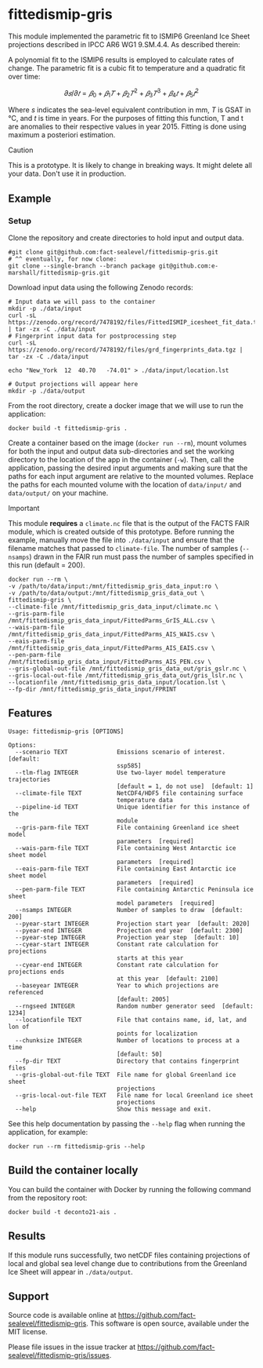 # fittedismip-gris

This module implemented the parametric fit to ISMIP6 Greenland Ice Sheet projections described in IPCC AR6 WG1 9.SM.4.4. As described therein:

A polynomial fit to the ISMIP6 results is employed to calculate rates of change. The parametric fit is a cubic fit to temperature and a quadratic fit over time:

$$ 𝜕𝑠/𝜕𝑡 =𝛽_0 +𝛽_1𝑇+𝛽_2𝑇^2+𝛽_3𝑇^3+𝛽_4𝑡+𝛽_5𝑡^2 $$

Where $s$ indicates the sea-level equivalent contribution in mm, $T$ is GSAT in °C, and $t$ is time in years. For the purposes of fitting this function, T and t are anomalies to their respective values in year 2015. Fitting is done using maximum a posteriori estimation.

>[!CAUTION]
> This is a prototype. It is likely to change in breaking ways. It might delete all your data. Don't use it in production.

## Example

### Setup

Clone the repository and create directories to hold input and output data. 

```shell
#git clone git@github.com:fact-sealevel/fittedismip-gris.git
# ^^ eventually, for now clone:
git clone --single-branch --branch package git@github.com:e-marshall/fittedismip-gris.git
```

Download input data using the following Zenodo records:

```shell
# Input data we will pass to the container
mkdir -p ./data/input
curl -sL https://zenodo.org/record/7478192/files/FittedISMIP_icesheet_fit_data.tgz | tar -zx -C ./data/input
# Fingerprint input data for postprocessing step
curl -sL https://zenodo.org/record/7478192/files/grd_fingerprints_data.tgz | tar -zx -C ./data/input

echo "New_York	12	40.70	-74.01" > ./data/input/location.lst

# Output projections will appear here
mkdir -p ./data/output
```

From the root directory, create a docker image that we will use to run the application:
```shell
docker build -t fittedismip-gris .
```

Create a container based on the image (`docker run --rm`), mount volumes for both the input and output data sub-directories and set the working directory to the location of the app in the container (`-w`). Then, call the application, passing the desired input arguments and making sure that the paths for each input argument are relative to the mounted volumes. Replace the paths for each mounted volume with the location of `data/input/` and `data/output/` on your machine.

>[!IMPORTANT]
> This module **requires** a `climate.nc` file that is the output of the FACTS FAIR module, which is created outside of this prototype. Before running the example, manually move the file into `./data/input` and ensure that the filename matches that passed to `climate-file`. The number of samples (`--nsamps`) drawn in the FAIR run must pass the number of samples specified in this run (default = 200). 


```shell
docker run --rm \
-v /path/to/data/input:/mnt/fittedismip_gris_data_input:ro \
-v /path/to/data/output:/mnt/fittedismip_gris_data_out \
fittedismip-gris \
--climate-file /mnt/fittedismip_gris_data_input/climate.nc \
--gris-parm-file /mnt/fittedismip_gris_data_input/FittedParms_GrIS_ALL.csv \
--wais-parm-file /mnt/fittedismip_gris_data_input/FittedParms_AIS_WAIS.csv \
--eais-parm-file /mnt/fittedismip_gris_data_input/FittedParms_AIS_EAIS.csv \
--pen-parm-file /mnt/fittedismip_gris_data_input/FittedParms_AIS_PEN.csv \
--gris-global-out-file /mnt/fittedismip_gris_data_out/gris_gslr.nc \
--gris-local-out-file /mnt/fittedismip_gris_data_out/gris_lslr.nc \
--locationfile /mnt/fittedismip_gris_data_input/location.lst \
--fp-dir /mnt/fittedismip_gris_data_input/FPRINT
```

## Features

```shell
Usage: fittedismip-gris [OPTIONS]

Options:
  --scenario TEXT              Emissions scenario of interest.  [default:
                               ssp585]
  --tlm-flag INTEGER           Use two-layer model temperature trajectories
                               [default = 1, do not use]  [default: 1]
  --climate-file TEXT          NetCDF4/HDF5 file containing surface
                               temperature data
  --pipeline-id TEXT           Unique identifier for this instance of the
                               module
  --gris-parm-file TEXT        File containing Greenland ice sheet model
                               parameters  [required]
  --wais-parm-file TEXT        File containing West Antarctic ice sheet model
                               parameters  [required]
  --eais-parm-file TEXT        File containing East Antarctic ice sheet model
                               parameters  [required]
  --pen-parm-file TEXT         File containing Antarctic Peninsula ice sheet
                               model parameters  [required]
  --nsamps INTEGER             Number of samples to draw  [default: 200]
  --pyear-start INTEGER        Projection start year  [default: 2020]
  --pyear-end INTEGER          Projection end year  [default: 2300]
  --pyear-step INTEGER         Projection year step  [default: 10]
  --cyear-start INTEGER        Constant rate calculation for projections
                               starts at this year
  --cyear-end INTEGER          Constant rate calculation for projections ends
                               at this year  [default: 2100]
  --baseyear INTEGER           Year to which projections are referenced
                               [default: 2005]
  --rngseed INTEGER            Random number generator seed  [default: 1234]
  --locationfile TEXT          File that contains name, id, lat, and lon of
                               points for localization
  --chunksize INTEGER          Number of locations to process at a time
                               [default: 50]
  --fp-dir TEXT                Directory that contains fingerprint files
  --gris-global-out-file TEXT  File name for global Greenland ice sheet
                               projections
  --gris-local-out-file TEXT   File name for local Greenland ice sheet
                               projections
  --help                       Show this message and exit.
```

See this help documentation by passing the `--help` flag when running the application, for example:

```shell
docker run --rm fittedismip-gris --help
```

## Build the container locally
You can build the container with Docker by running the following command from the repository root:

```shell
docker build -t deconto21-ais .
```

## Results
If this module runs successfully, two netCDF files containing projections of local and global sea level change due to contributions from the Greenland Ice Sheet will appear in `./data/output`.

## Support 
Source code is available online at https://github.com/fact-sealevel/fittedismip-gris. This software is open source, available under the MIT license.

Please file issues in the issue tracker at https://github.com/fact-sealevel/fittedismip-gris/issues.
